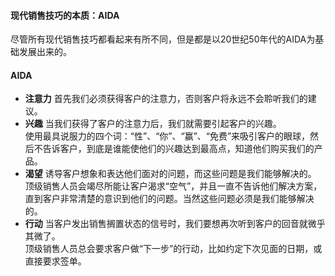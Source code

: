 #### 现代销售技巧的本质：AIDA
尽管所有现代销售技巧都看起来有所不同，但是都是以20世纪50年代的AIDA为基础发展出来的。    
    
#### AIDA    
- **注意力**
首先我们必须获得客户的注意力，否则客户将永远不会聆听我们的建议。
- **兴趣**
当我们获得了客户的注意力后，我们就需要引起客户的兴趣。    
使用最具说服力的四个词：“性”、“你”、“赢”、“免费”来吸引客户的眼球，然后不告诉客户，到底是谁能使他们的兴趣达到最高点，知道他们购买我们的产品。
- **渴望**
诱导客户想象和表达他们面对的问题，而这些问题是我们能够解决的。   
顶级销售人员会竭尽所能让客户渴求“空气”，并且一直不告诉他们解决方案，直到客户非常清楚的意识到他们的问题。当然这些问题必须是我们能够解决的。
- **行动**
当客户发出销售搁置状态的信号时，我们要想再次听到客户的回音就微乎其微了。    
顶级销售人员总会要求客户做“下一步”的行动，比如约定下次见面的日期，或直接要求签单。    
